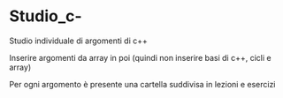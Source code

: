# Studio_c-
Studio individuale di argomenti di c++

Inserire argomenti da array in poi (quindi non inserire basi di c++, cicli e array)

Per ogni argomento è presente una cartella suddivisa in lezioni e esercizi
